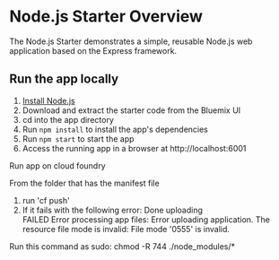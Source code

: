 # Node.js Starter Overview

The Node.js Starter demonstrates a simple, reusable Node.js web application based on the Express framework.

## Run the app locally

1. [Install Node.js][]
2. Download and extract the starter code from the Bluemix UI
3. cd into the app directory
4. Run `npm install` to install the app's dependencies
5. Run `npm start` to start the app
6. Access the running app in a browser at http://localhost:6001

[Install Node.js]: https://nodejs.org/en/download/


Run app on cloud foundry

From the folder that has the manifest file
1. run 'cf push'
2. If it fails with the following error:
Done uploading               
FAILED
Error processing app files: Error uploading application.
The resource file mode is invalid: File mode '0555' is invalid.

Run this command as sudo:
chmod -R 744 ./node_modules/*


